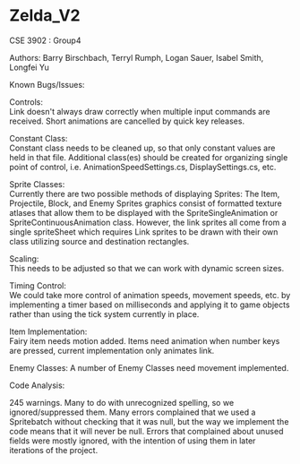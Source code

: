 # Zelda_V2

CSE 3902 : Group4

Authors: Barry Birschbach, Terryl Rumph, Logan Sauer, Isabel Smith, Longfei Yu


Known Bugs/Issues:

Controls:  
Link doesn't always draw correctly when multiple input commands are received. Short animations are cancelled by quick key releases. 

Constant Class:  
Constant class needs to be cleaned up, so that only constant values are held in that file.  Additional class(es) should be created for organizing single point of control, i.e. AnimationSpeedSettings.cs, DisplaySettings.cs, etc.

Sprite Classes:  
Currently there are two possible methods of displaying Sprites:  The Item, Projectile, Block, and Enemy Sprites graphics consist of formatted texture atlases that allow them to be displayed with the SpriteSingleAnimation or SpriteContinuousAnimation class.  However, the link sprites all come from a single spriteSheet which requires Link sprites to be drawn with their own class utilizing source and destination rectangles.

Scaling:  
This needs to be adjusted so that we can work with dynamic screen sizes.

Timing Control:  
We could take more control of animation speeds, movement speeds, etc.  by implementing a timer based on milliseconds and applying it to game objects rather than using the tick system currently in place.

Item Implementation:  
Fairy item needs motion added. Items need animation when number keys are pressed, current implementation only animates link.

Enemy Classes:
A number of Enemy Classes need movement implemented.

Code Analysis:

245 warnings. Many to do with unrecognized spelling, so we ignored/suppressed them. Many errors complained that we used a Spritebatch without checking that it was null, but the way we implement the code means that it will never be null. Errors that complained about unused fields were mostly ignored, with the intention of using them in later iterations of the project.


